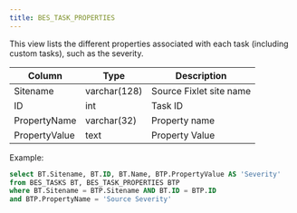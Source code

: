 ```yaml
---
title: BES_TASK_PROPERTIES
---
```


This view lists the different properties associated with each task (including
custom tasks), such as the severity.

| Column        | Type           |  Description  |
| ------------- | ------------- | ----- |
| Sitename      | varchar(128) | Source Fixlet site name |
| ID      | int | Task ID |
| PropertyName      | varchar(32) | Property name |
| PropertyValue | text | Property Value |

Example:
```sql
select BT.Sitename, BT.ID, BT.Name, BTP.PropertyValue AS 'Severity'
from BES_TASKS BT, BES_TASK_PROPERTIES BTP
where BT.Sitename = BTP.Sitename AND BT.ID = BTP.ID
and BTP.PropertyName = 'Source Severity'
```

